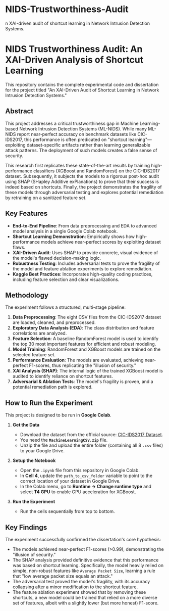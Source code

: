 # NIDS-Trustworthiness-Audit
n XAI-driven audit of shortcut learning in Network Intrusion Detection Systems.


# NIDS Trustworthiness Audit: An XAI-Driven Analysis of Shortcut Learning

This repository contains the complete experimental code and dissertation for the project titled "An XAI-Driven Audit of Shortcut Learning in Network Intrusion Detection Systems."

##  Abstract

This project addresses a critical trustworthiness gap in Machine Learning-based Network Intrusion Detection Systems (ML-NIDS). While many ML-NIDS report near-perfect accuracy on benchmark datasets like CIC-IDS2017, this performance is often predicated on "shortcut learning"—exploiting dataset-specific artifacts rather than learning generalizable attack patterns. The deployment of such models creates a false sense of security.

This research first replicates these state-of-the-art results by training high-performance classifiers (XGBoost and RandomForest) on the CIC-IDS2017 dataset. Subsequently, it subjects the models to a rigorous post-hoc audit using SHAP (SHapley Additive exPlanations) to prove that their success is indeed based on shortcuts. Finally, the project demonstrates the fragility of these models through adversarial testing and explores potential remediation by retraining on a sanitized feature set.

##  Key Features

- **End-to-End Pipeline**: From data preprocessing and EDA to advanced model analysis in a single Google Colab notebook.
- **Shortcut Learning Demonstration**: Empirically shows how high-performance models achieve near-perfect scores by exploiting dataset flaws.
- **XAI-Driven Audit**: Uses SHAP to provide concrete, visual evidence of the model's flawed decision-making logic.
- **Robustness Testing**: Includes adversarial tests to prove the fragility of the model and feature ablation experiments to explore remediation.
- **Kaggle Best Practices**: Incorporates high-quality coding practices, including feature selection and clear visualizations.

##  Methodology

The experiment follows a structured, multi-stage pipeline:

1.  **Data Preprocessing**: The eight CSV files from the CIC-IDS2017 dataset are loaded, cleaned, and preprocessed.
2.  **Exploratory Data Analysis (EDA)**: The class distribution and feature correlations are analyzed.
3.  **Feature Selection**: A baseline RandomForest model is used to identify the top 30 most important features for efficient and robust modeling.
4.  **Model Training**: RandomForest and XGBoost models are trained on the selected feature set.
5.  **Performance Evaluation**: The models are evaluated, achieving near-perfect F1-scores, thus replicating the "illusion of security."
6.  **XAI Analysis (SHAP)**: The internal logic of the trained XGBoost model is audited to identify reliance on shortcut features.
7.  **Adversarial & Ablation Tests**: The model's fragility is proven, and a potential remediation path is explored.

##  How to Run the Experiment

This project is designed to be run in **Google Colab**.

1.  **Get the Data**
    * Download the dataset from the official source: [CIC-IDS2017 Dataset](https://www.unb.ca/cic/datasets/ids-2017.html).
    * You need the **`MachineLearningCSV.zip`** file.
    * Unzip the file and upload the entire folder (containing all 8 `.csv` files) to your Google Drive.

2.  **Setup the Notebook**
    * Open the `.ipynb` file from this repository in Google Colab.
    * In **Cell 4**, update the `path_to_csv_folder` variable to point to the correct location of your dataset in Google Drive.
    * In the Colab menu, go to **Runtime -> Change runtime type** and select **T4 GPU** to enable GPU acceleration for XGBoost.

3.  **Run the Experiment**
    * Run the cells sequentially from top to bottom.

##  Key Findings

The experiment successfully confirmed the dissertation's core hypothesis:

- The models achieved near-perfect F1-scores (>0.99), demonstrating the "illusion of security."
- The SHAP analysis provided definitive evidence that this performance was based on shortcut learning. Specifically, the model heavily relied on simple, non-robust features like `Average Packet Size`, learning a rule that "low average packet size equals an attack."
- The adversarial test proved the model's fragility, with its accuracy collapsing after a minor modification to the shortcut feature.
- The feature ablation experiment showed that by removing these shortcuts, a new model could be trained that relied on a more diverse set of features, albeit with a slightly lower (but more honest) F1-score.
